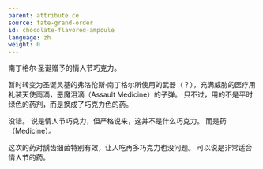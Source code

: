 ```yaml
---
parent: attribute.ce
source: fate-grand-order
id: chocolate-flavored-ampoule
language: zh
weight: 0
---
```


南丁格尔·圣诞赠予的情人节巧克力。

暂时转变为圣诞灵基的弗洛伦斯·南丁格尔所使用的武器（？），充满威胁的医疗用礼装天使雨滴，恶魔泪滴（Assault Medicine）的子弹。
只不过，用的不是平时绿色的药剂，而是换成了巧克力色的药。

没错。
说是情人节巧克力，但严格说来，这并不是什么巧克力。
而是药（Medicine）。

这次的药对龋齿细菌特别有效，让人吃再多巧克力也没问题。
可以说是非常适合情人节的药。
